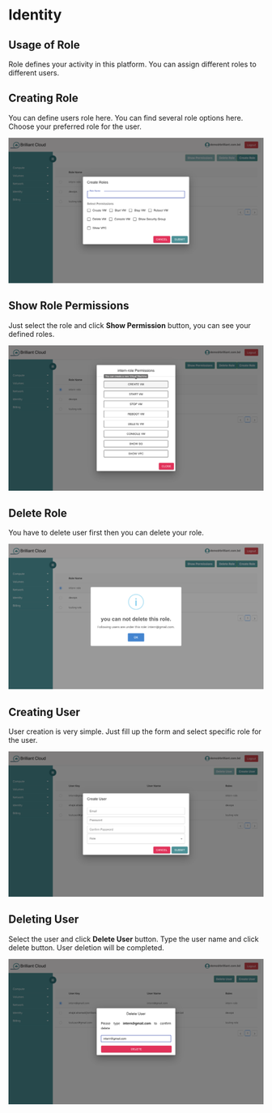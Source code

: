 # Identity

## Usage of Role

Role defines your activity in this platform. You can assign different roles to different users.

## Creating Role

You can define users role here. You can find several role options here. Choose your preferred role for the user.

![creating-role](./images/creating-role.png)

## Show Role Permissions

Just select the role and click **Show Permission** button, you can see your defined roles.

![role-permissions](./images/role-permissions.png)

## Delete Role

You have to delete user first then you can delete your role.

![can-not-delete-role](./images/can-not-delete-role.png)

## Creating User

User creation is very simple. Just fill up the form and select specific role for the user.

![creating-user](./images/creating-user.png)

## Deleting User

Select the user and click **Delete User** button. Type the user name and click delete button. User deletion will be completed.

![deleting-user](./images/deleting-user.png)